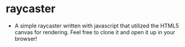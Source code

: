 # raycaster
- A simple raycaster written with javascript that utilized the HTML5 canvas for rendering. Feel free to clone it and open it up in your browser!
